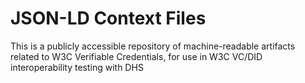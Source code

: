 # JSON-LD Context Files

This is a publicly accessible repository of machine-readable artifacts related to W3C Verifiable Credentials, for use in W3C VC/DID interoperability testing with DHS
